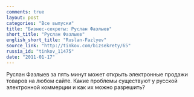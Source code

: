 ```yaml
---
comments: true
layout: post
categories: "Все выпуски"
title: "Бизнес-секреты: Руслан Фазлыев"
short_title: "Руслан Фазлыев"
english_short_title: "Ruslan-Fazlyev"
source_link: "http://tinkov.com/bizsekrety/65"
russia_id: "tinkov_11475"
date: "2011-01-17"
---
```

Руслан Фазлыев за пять минут может открыть электронные продажи товаров на любом сайте. Какие проблемы существуют у русской электронной коммерции и как их можно разрешить?
